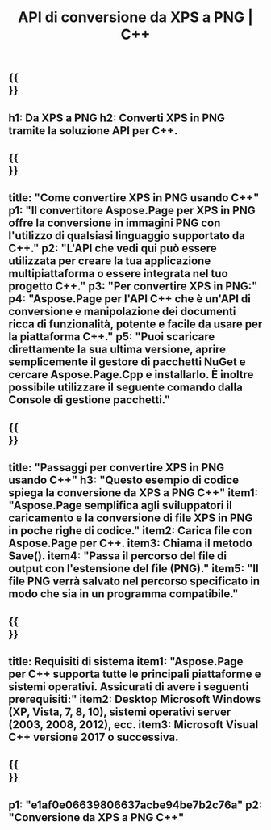 ﻿---
translation: true
template: /_templates/_conversion-child-cpp.md
title: API di conversione da XPS a PNG | C++
url: /cpp/conversion/xps-to-png/
description: Conversione da PS a PNG fornita da Aspose.Page per la soluzione API C++. Funziona in ambiente runtime C++ per Windows a 32 bit, Windows a 64 bit e Linux a 64 bit.
informat: XPS
outformat: PNG
otherformats: EPS PS
---

{{<section banner>}}
---
h1: Da XPS a PNG
h2: Converti XPS in PNG tramite la soluzione API per C++.
---

{{<section overview>}}
---
title: "Come convertire XPS in PNG usando C++"
p1: "Il convertitore Aspose.Page per XPS in PNG offre la conversione in immagini PNG con l'utilizzo di qualsiasi linguaggio supportato da C++."
p2: "L'API che vedi qui può essere utilizzata per creare la tua applicazione multipiattaforma o essere integrata nel tuo progetto C++."
p3: "Per convertire XPS in PNG:"
p4: "Aspose.Page per l'API C++ che è un'API di conversione e manipolazione dei documenti ricca di funzionalità, potente e facile da usare per la piattaforma C++."
p5: "Puoi scaricare direttamente la sua ultima versione, aprire semplicemente il gestore di pacchetti NuGet e cercare Aspose.Page.Cpp e installarlo. È inoltre possibile utilizzare il seguente comando dalla Console di gestione pacchetti."
---

{{<section feature1>}}
---
title: "Passaggi per convertire XPS in PNG usando C++"
h3: "Questo esempio di codice spiega la conversione da XPS a PNG C++"
item1: "Aspose.Page semplifica agli sviluppatori il caricamento e la conversione di file XPS in PNG in poche righe di codice."
item2: Carica file con Aspose.Page per C++.
item3: Chiama il metodo Save().
item4: "Passa il percorso del file di output con l'estensione del file (PNG)."
item5: "Il file PNG verrà salvato nel percorso specificato in modo che sia in un programma compatibile."
---

{{<section feature2>}}
---
title: Requisiti di sistema
item1: "Aspose.Page per C++ supporta tutte le principali piattaforme e sistemi operativi. Assicurati di avere i seguenti prerequisiti:"
item2: Desktop Microsoft Windows (XP, Vista, 7, 8, 10), sistemi operativi server (2003, 2008, 2012), ecc.
item3: Microsoft Visual C++ versione 2017 o successiva.
---

{{<section gist>}}
---
p1: "e1af0e06639806637acbe94be7b2c76a"
p2: "Conversione da XPS a PNG C++"
---
